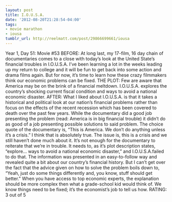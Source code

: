 ```yaml
---
layout: post
title: I.O.U.S.A.
date: '2012-08-20T21:28:54-04:00'
tags:
- movie marathon
- iousa
tumblr_url: http://reelmatt.com/post/29866699661/iousa
---
```

Year 1, Day 51: Movie #53
BEFORE: At long last, my 17-film, 16 day chain of documentaries comes to a close with today’s look at the United State’s financial troubles in I.O.U.S.A. I’ve been learning a lot in the weeks leading up my return to college and it will be fun to get back into some action and drama films again. But for now, it’s time to learn how these crazy filmmakers think our economic problems can be fixed.
THE PLOT: Few are aware that America may be on the brink of a financial meltdown. I.O.U.S.A. explores the country’s shocking current fiscal condition and ways to avoid a national economic disaster.
AFTER: What I liked about I.O.U.S.A. is that it takes a historical and political look at our nation’s financial problems rather than focus on the effects of the recent recession which has been covered to death over the past few years.
While the documentary did a good job presenting the problem (read: America is in big financial trouble) it didn’t do as good of a job presenting possible solutions to said problem. The choice quote of the documentary is, “This is America. We don’t do anything unless it’s a crisis.” I think that is absolutely true. The issue is, this is a crisis and we still haven’t done much about it. It’s not enough for the documentary to reiterate that we’re in trouble. It needs to, as it’s plot description states, “explore… ways to avoid a national economic disaster,” and I.O.U.S.A.failed to do that.
The information was presented in an easy-to-follow way and revealed quite a bit about our country’s financial history. But I can’t get over the fact that the advice given on how to solve the problem boils down to, “Yeah, just do some things differently and, you know, stuff should get better.” When you have access to top economic experts, the explanation should be more complex then what a grade-school kid would think of. We know things need to be fixed; it’s the economist’s job to tell us how.
RATING: 3 out of 5

